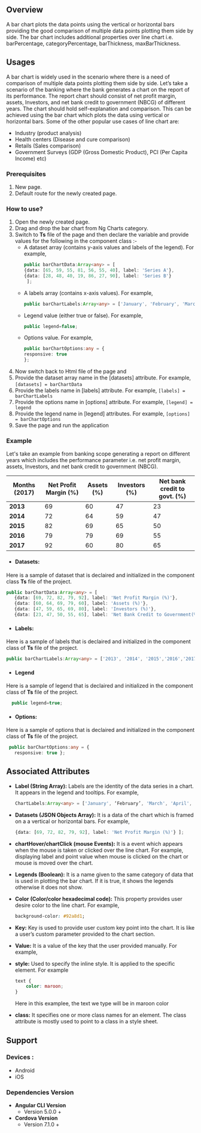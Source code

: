 ## Overview
A bar chart plots the data points using the vertical or horizontal bars providing the good comparison of multiple data points plotting them side by side. The bar chart includes additional properties over line chart i.e. barPercentage, categoryPercentage, barThickness, maxBarThickness.
 
## Usages
A bar chart is widely used in the scenario where there is a need of comparison of multiple data points plotting them side by side.
Let’s take a scenario of the banking where the bank generates a chart on the report of its performance. The report chart should consist of net profit margin, assets, Investors, and net bank credit to government (NBCG) of different years. The chart should hold self-explanation and comparison. This can be achieved using the bar chart which plots the data using vertical or horizontal bars. 
Some of the other popular use cases of line chart are:
-   Industry (product analysis)
-   Health centers (Disease and cure comparison)
-   Retails (Sales comparison)
-   Government Surveys (GDP (Gross Domestic Product), PCI (Per Capita Income) etc)
### Prerequisites
1. New page.
2. Default route for the newly created page.
### How to use?
1. Open the newly created page.
2. Drag and drop the bar chart from Ng Charts category.
3. Switch to **Ts** file of the page and then declare the variable and provide values for the following in the component class :- 
    * A dataset array (contains y-axis values and labels of the legend). For example,
        ```typescript 
        public barChartData:Array<any> = [
        {data: [65, 59, 55, 81, 56, 55, 40], label: 'Series A'},
        {data: [28, 48, 40, 19, 86, 27, 90], label: 'Series B'}
         ];
        ```
    * A labels array (contains x-axis values). For example,
        ```typescript
        public barChartLabels:Array<any> = ['January', 'February', 'March','April', 'May', 'June', 'July'];
        ```
    * Legend value (either true or false). For example, 
        ```typescript
        public legend=false;
        ```
    * Options value. For example,
        ```typescript
        public barChartOptions:any = {
        responsive: true
        };
        ```
4. Now switch back to Html file of the page and 
5. Provide the dataset array name in the [datasets] attribute. For example,
        ```
		[datasets] = barChartData
		```
6. Provide the labels name in [labels] attribute. For example,
        ```
        [labels] = barChartLabels
        ```
7. Provide the options name in [options] attribute. For example,
        ```
        [legend] = legend
        ```
8. Provide the legend name in [legend] attributes. For example,
        ```
		[options] = barChartOptions
		```
9. Save the page and run the application 
### Example
Let's take an example from banking scope generating a report on different years which includes the performance parameter i.e. net profit margin, assets, Investors, and net bank credit to government (NBCG).

| Months (2017) | Net Profit Margin (%) | Assets (%) | Investors (%) | Net bank credit to govt. (%) |
| ------ | ------ | ------ | ------ | ------ |
| **2013** | 69 | 60 | 47 | 23 |
| **2014** | 72 | 64 | 59 | 47 |
| **2015** | 82 | 69 | 65 | 50 |
| **2016** | 79 | 79 | 69 | 55 |
| **2017** | 92 | 60 | 80 | 65 |

-   #### Datasets:
Here is a sample of dataset that is declaired and initialized in the component class **Ts** file of the project. 
```typescript
public barChartData:Array<any> = [
   {data: [69, 72, 82, 79, 92], label: 'Net Profit Margin (%)'},
   {data: [60, 64, 69, 79, 60], label: 'Assets (%)'},
   {data: [47, 59, 65, 69, 80], label: 'Investors (%)'},
   {data: [23, 47, 50, 55, 65], label: 'Net Bank Credit to Government(%)'} ];
```
-   #### Labels:
Here is a sample of labels that is declaired and initialized in the component class of **Ts** file of the project.
```typescript
public barChartLabels:Array<any> = ['2013', '2014', '2015','2016','2017'];
```
-   #### Legend
Here is a sample of legend that is declaired and initialized in the component class of **Ts** file of the project.
```typescript
  public legend=true;
```
-   #### Options:
Here is a sample of options that is declaired and initialized in the component class of **Ts** file of the project.
```typescript
 public barChartOptions:any = {
   responsive: true };
```
## Associated Attributes
- **Label (String Array):** Labels are the identity of the data series in a chart. It appears in the legend and tooltips. For example, 
    ```typescript
    ChartLabels:Array<any> = ['January', ‘February’, 'March', 'April', 'May', 'June', 'July'];
    ```

-   **Datasets (JSON Objects Array):** It is a data of the chart which is framed on a a vertical or horizontal bars. For example,
    ```typescript
    {data: [69, 72, 82, 79, 92], label: 'Net Profit Margin (%)'} ];
    ```
- **chartHover/chartClick (mouse Events):** It is a event which appears when the mouse is taken or clicked over the line chart. For example, displaying label and point value when mouse is clicked on the chart or mouse is moved over the chart. 
- **Legends (Boolean):** It is a name given to the same category of data that is used in plotting the bar chart. If it is true, it shows the legends otherwise it does not show.
- **Color (Color/color hexadecimal code):** This property provides user desire color to the line chart. For example, 
    ```css
    background-color: #92a8d1;
    ```

-   **Key:** Key is used to provide user custom key point into the chart. It is like a user’s custom parameter provided to the chart section.

-   **Value:** It is a value of the key that the user provided manually. For example,
-   **style:** Used to specify the inline style. It is applied to the specific element. For example 
    ```css
    text {
    	color: maroon;
    }
    ```
    Here in this examplee, the text we type will be in maroon color
-   **class:** It specifies one or more class names for an element. The class attribute is mostly used to point to a class in a style sheet.
## Support 
### Devices : 
-   Android
-   iOS
### Dependencies Version
-   **Angular CLI Version**
    -   Version 5.0.0 +
-   **Cordova Version**
    -   Version 7.1.0 +

